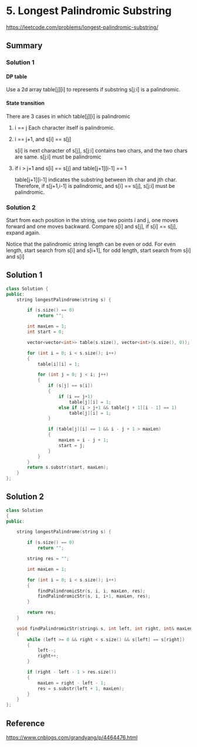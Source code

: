 # 5. Longest Palindromic Substring

<https://leetcode.com/problems/longest-palindromic-substring/>

## Summary

### Solution 1

#### DP table

Use a 2d array table[j][i] to represents if substring s[j:i] is a palindromic.

#### State transition

There are 3 cases in which table[j][i] is palindromic

1. i == j
    Each character itself is palindromic.

2. i == j+1, and s[i] == s[j]

    s[i] is next character of s[j],  s[j:i] contains two chars, and the two chars are same. s[j:i] must be palindromic

3. if i > j+1 and s[i] == s[j] and table[j+1][i-1] == 1

    table[j+1][i-1] indicates the substring between ith char and jth char. Therefore, if s[j+1,i-1] is palindromic, and s[i] == s[j], s[j:i] must be palindromic.

### Solution 2

Start from each position in the string, use two points i and j, one moves forward and one moves backward. Compare s[i] and s[j], if s[i] == s[j], expand again.

Notice that the palindromic string length can be even or odd. For even length, start search from s[i] and s[i+1], for odd length, start search from s[i] and s[i]

## Solution 1

```cpp
class Solution {
public:
    string longestPalindrome(string s) {

        if (s.size() == 0)
            return "";

        int maxLen = 1;
        int start = 0;

        vector<vector<int>> table(s.size(), vector<int>(s.size(), 0));

        for (int i = 0; i < s.size(); i++)
        {
            table[i][i] = 1;

            for (int j = 0; j < i; j++)
            {
                if (s[j] == s[i])
                {
                    if (i == j+1)
                        table[j][i] = 1;
                    else if (i > j+1 && table[j + 1][i - 1] == 1)
                        table[j][i] = 1;
                }

                if (table[j][i] == 1 && i - j + 1 > maxLen)
                {
                    maxLen = i - j + 1;
                    start = j;
                }
            }
        }
        return s.substr(start, maxLen);
    }
};
```

## Solution 2

```cpp
class Solution
{
public:

    string longestPalindrome(string s) {

        if (s.size() == 0)
            return "";

        string res = "";

        int maxLen = 1;

        for (int i = 0; i < s.size(); i++)
        {
            findPalindromicStr(s, i, i, maxLen, res);
            findPalindromicStr(s, i, i+1, maxLen, res);
        }

        return res;
    }

    void findPalindromicStr(string& s, int left, int right, int& maxLen, string &res)
    {
        while (left >= 0 && right < s.size() && s[left] == s[right])
        {
            left--;
            right++;
        }

        if (right - left - 1 > res.size())
        {
            maxLen = right - left - 1;
            res = s.substr(left + 1, maxLen);
        }
    }
};
```

## Reference

<https://www.cnblogs.com/grandyang/p/4464476.html>
